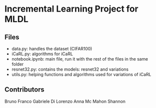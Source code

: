 # Incremental Learning Project for MLDL

## Files

* data.py: handles the dataset (CIFAR100)
* iCaRL.py: algorithms for iCaRL
* notebook.ipynb: main file, run it with the rest of the files in the same folder
* resnet32.py: contains the models: resnet32 and variations
* utils.py: helping functions and algorithms used for variations of iCaRL

## Contributors
Bruno Franco Gabriele
Di Lorenzo Anna
Mc Mahon Shannon